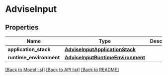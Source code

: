 # AdviseInput

## Properties
Name | Type | Description | Notes
------------ | ------------- | ------------- | -------------
**application_stack** | [**AdviseInputApplicationStack**](AdviseInputApplicationStack.md) |  | 
**runtime_environment** | [**AdviseInputRuntimeEnvironment**](AdviseInputRuntimeEnvironment.md) |  | [optional] 

[[Back to Model list]](../README.md#documentation-for-models) [[Back to API list]](../README.md#documentation-for-api-endpoints) [[Back to README]](../README.md)


